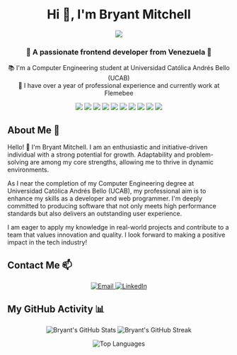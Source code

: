 <h1 align="center">Hi 👋, I'm Bryant Mitchell</h1>
<p align="center">
  <img src="https://i.ibb.co/0fvtDnJ/DALL-E-2024-05-14-12-08-14-A-minimalist-coding-themed-banner-for-a-Git-Hub-profile-featuring-element.webp">
</p>
<h3 align="center">🚀 A passionate frontend developer from Venezuela 🚀</h3>

<p align="center">
  📚 I'm a Computer Engineering student at Universidad Católica Andrés Bello (UCAB)<br>
  💼 I have over a year of professional experience and currently work at Flemebee<br>
</p>

<p align="center">
  <img src="https://img.shields.io/badge/TypeScript-3178C6?style=for-the-badge&logo=typescript&logoColor=white">
  <img src="https://img.shields.io/badge/JavaScript-F7DF1E?style=for-the-badge&logo=javascript&logoColor=black">
  <img src="https://img.shields.io/badge/React-61DAFB?style=for-the-badge&logo=react&logoColor=black">
  <img src="https://img.shields.io/badge/Redux-764ABC?style=for-the-badge&logo=redux&logoColor=white">
  <img src="https://img.shields.io/badge/Tailwind_CSS-06B6D4?style=for-the-badge&logo=tailwind-css&logoColor=white">
  <img src="https://img.shields.io/badge/HTML5-E34F26?style=for-the-badge&logo=html5&logoColor=white">
  <img src="https://img.shields.io/badge/CSS3-1572B6?style=for-the-badge&logo=css3&logoColor=white">
  <img src="https://img.shields.io/badge/NestJS-E0234E?style=for-the-badge&logo=nestjs&logoColor=white">
  <img src="https://img.shields.io/badge/Node.js-339933?style=for-the-badge&logo=node-dot-js&logoColor=white">
  <img src="https://img.shields.io/badge/PostgreSQL-4169E1?style=for-the-badge&logo=postgresql&logoColor=white">
</p>

## About Me 🌟

Hello! 👋 I'm Bryant Mitchell. I am an enthusiastic and initiative-driven individual with a strong potential for growth. Adaptability and problem-solving are among my core strengths, allowing me to thrive in dynamic environments.

As I near the completion of my Computer Engineering degree at Universidad Católica Andrés Bello (UCAB), my professional aim is to enhance my skills as a developer and web programmer. I'm deeply committed to producing software that not only meets high performance standards but also delivers an outstanding user experience.

I am eager to apply my knowledge in real-world projects and contribute to a team that values innovation and quality. I look forward to making a positive impact in the tech industry!


## Contact Me 📫

<p align="center">
  <a href="mailto:bryant.mitchell.0720@gmail.com">
    <img src="https://img.shields.io/badge/Email-bryant.mitchell.0720%40gmail.com-blue?style=for-the-badge&logo=gmail&logoColor=white" alt="Email">
  </a>
  <a href="https://www.linkedin.com/in/bryant-mckale-mitchell-cisneros-a59717204/">
    <img src="https://img.shields.io/badge/LinkedIn-%230077B5.svg?&style=for-the-badge&logo=linkedin&logoColor=white" alt="LinkedIn">
  </a>
</p>

## My GitHub Activity 📊

<p align="center">
  <img src="https://github-readme-stats.vercel.app/api?username=bratik121&show_icons=true&theme=radicalon-friendly-dark" alt="Bryant's GitHub Stats">
  <img src="https://github-readme-streak-stats.herokuapp.com/?user=bratik121&theme=vision-friendly-dark" alt="Bryant's GitHub Streak">
</p>

<p align="center">
  <img src="https://github-readme-stats.vercel.app/api/top-langs/?username=bratik121&layout=compact&theme=vision-friendly-dark" alt="Top Languages">
</p>

